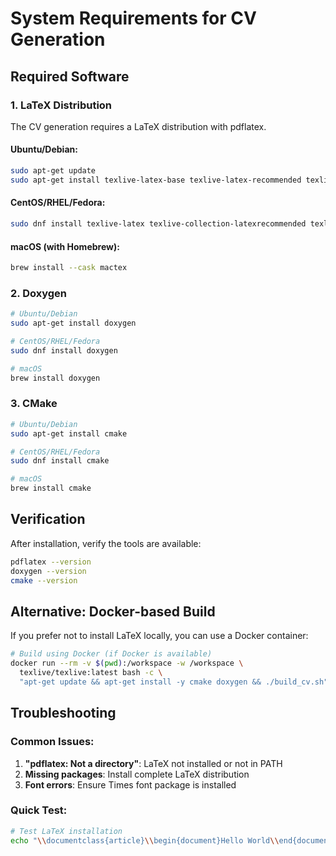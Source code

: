 # System Requirements for CV Generation

## Required Software

### 1. LaTeX Distribution
The CV generation requires a LaTeX distribution with pdflatex.

#### Ubuntu/Debian:
```bash
sudo apt-get update
sudo apt-get install texlive-latex-base texlive-latex-recommended texlive-latex-extra texlive-fonts-recommended
```

#### CentOS/RHEL/Fedora:
```bash
sudo dnf install texlive-latex texlive-collection-latexrecommended texlive-collection-latexextra
```

#### macOS (with Homebrew):
```bash
brew install --cask mactex
```

### 2. Doxygen
```bash
# Ubuntu/Debian
sudo apt-get install doxygen

# CentOS/RHEL/Fedora  
sudo dnf install doxygen

# macOS
brew install doxygen
```

### 3. CMake
```bash
# Ubuntu/Debian
sudo apt-get install cmake

# CentOS/RHEL/Fedora
sudo dnf install cmake

# macOS
brew install cmake
```

## Verification
After installation, verify the tools are available:
```bash
pdflatex --version
doxygen --version
cmake --version
```

## Alternative: Docker-based Build
If you prefer not to install LaTeX locally, you can use a Docker container:

```bash
# Build using Docker (if Docker is available)
docker run --rm -v $(pwd):/workspace -w /workspace \
  texlive/texlive:latest bash -c \
  "apt-get update && apt-get install -y cmake doxygen && ./build_cv.sh"
```

## Troubleshooting

### Common Issues:
1. **"pdflatex: Not a directory"**: LaTeX not installed or not in PATH
2. **Missing packages**: Install complete LaTeX distribution
3. **Font errors**: Ensure Times font package is installed

### Quick Test:
```bash
# Test LaTeX installation
echo "\\documentclass{article}\\begin{document}Hello World\\end{document}" | pdflatex
```
